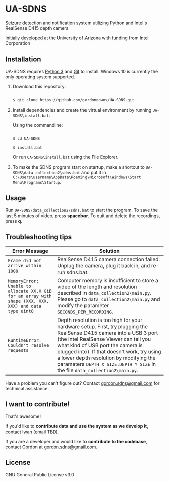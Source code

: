 
# UA-SDNS

Seizure detection and notification system utilizing Python and Intel's RealSense D415 depth camera

  

Initially developed at the University of Arizona with funding from Intel Corporation

  

## Installation

  

UA-SDNS requires [Python 3](https://www.python.org/downloads/) and [Git](https://git-scm.com/downloads) to install. Windows 10 is currently the only operating system supported.

  

 1. Download this repository:
    
    ```sh
    
    $ git clone https://github.com/gordondowns/UA-SDNS.git
    
    ```
    
    
 2. Install dependencies and create the virtual environment by running `UA-SDNS\install.bat`.
    
    Using the commandline:
    
    ```sh
    
    $ cd UA-SDNS
    
    $ install.bat
    
    ```
    Or run `UA-SDNS\install.bat` using the File Explorer.
    
3. To make the SDNS program start on startup, make a shortcut to `UA-SDNS\data_collection2\sdns.bat` and put it in `C:\Users\username\AppData\Roaming\Microsoft\Windows\Start Menu\Programs\Startup`.

  

## Usage

Run `UA-SDNS\data_collection2\sdns.bat` to start the program. To save the last 5 minutes of video, press **spacebar**. To quit and delete the recordings, press **q**.



## Troubleshooting tips

| Error Message | Solution |
|--|--|
| `Frame did not arrive within 1000` | RealSense D415 camera connection failed. Unplug the camera, plug it back in, and re-run sdns.bat. |
| `MemoryError: Unable to allocate XX.X GiB for an array with shape (XXX, XXX, XXX) and data type uint8` | Computer memory is insufficient to store a video of the length and resolution described in `data_collection2\main.py`. Please go to `data_collection2\main.py` and modify the parameter `SECONDS_PER_RECORDING`. |
| `RuntimeError: Couldn't resolve requests` | Depth resolution is too high for your hardware setup. First, try plugging the RealSense D415 camera into a USB 3 port (the Intel RealSense Viewer can tell you what kind of USB port the camera is plugged into). If that doesn't work, try using a lower depth resolution by modifying the parameters `DEPTH_X_SIZE,DEPTH_Y_SIZE` in the file `data_collection2\main.py`. |

Have a problem you can't figure out? Contact gordon.sdns@gmail.com for technical assistance.

## I want to contribute!
That's awesome!

If you'd like to **contribute data and use the system as we develop it**, contact Iwan (email TBD).

If you are a developer and would like to **contribute to the codebase**, contact Gordon at gordon.sdns@gmail.com.

## License

  

GNU General Public License v3.0